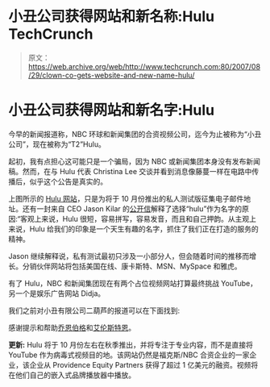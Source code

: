 # 小丑公司获得网站和新名称:Hulu TechCrunch

> 原文：<https://web.archive.org/web/http://www.techcrunch.com:80/2007/08/29/clown-co-gets-website-and-new-name-hulu/>

# 小丑公司获得网站和新名字:Hulu

今早的新闻报道称，NBC 环球和新闻集团的合资视频公司，迄今为止被称为“小丑公司”，现在被称为“T2”Hulu。

起初，我有点担心这可能只是一个骗局，因为 NBC 或新闻集团本身没有发布新闻稿。然而，在与 Hulu 代表 Christina Lee 交谈并看到消息像藤蔓一样在电路中传播后，似乎这个公告是真实的。

上图所示的 [Hulu 网站](https://web.archive.org/web/20230125003253/http://www.hulu.com/)，只是为将于 10 月份推出的私人测试版征集电子邮件地址。还有一封来自 CEO Jason Kilar 的[公开信](https://web.archive.org/web/20230125003253/http://hulu.com/more.html)解释了选择“hulu”作为名字的原因:“客观上来说，Hulu 很短，容易拼写，容易发音，而且和自己押韵。从主观上来说，Hulu 给我们的印象是一个天生有趣的名字，抓住了我们正在打造的服务的精神。

Jason 继续解释说，私有测试最初只涉及一小部分人，但会随着时间的推移而增长。分销伙伴网站将包括美国在线、康卡斯特、MSN、MySpace 和雅虎。

有了 Hulu，NBC 和新闻集团现在有两个占位视频网站打算最终挑战 YouTube，另一个是娱乐广告网站 Didja。

我们之前对小丑有限公司二葫芦的报道可以在下面找到:

感谢提示和帮助[乔恩伯格](https://web.archive.org/web/20230125003253/http://jburg.typepad.com/future/2007/08/clownco-is-now-.html)和[艾伦斯特恩](https://web.archive.org/web/20230125003253/http://www.centernetworks.com/news-corp-and-nbc-universal-unveil-official-name-hulu)。

**更新:** Hulu 将于 10 月份左右在秋季推出，并将专注于专业内容，而不是直接将 YouTube 作为病毒式视频目的地。该网站仍然是福克斯/NBC 合资企业的一家企业，该企业从 Providence Equity Partners 获得了超过 1 亿美元的融资。视频将在他们自己的嵌入式品牌播放器中播放。